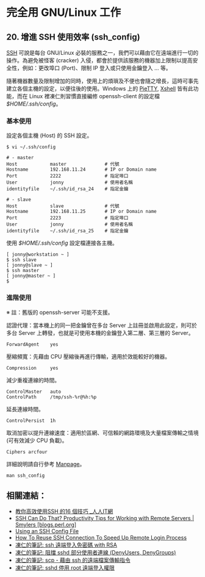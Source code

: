 # 完全用 GNU/Linux 工作

## 20. 增進 SSH 使用效率 (ssh_config)

[SSH](http://zh.wikipedia.org/wiki/Secure_Shell) 可說是每台 GNU/Linux 必裝的服務之一，我們可以藉由它在遠端進行一切的操作。為避免被怪客 (cracker) 入侵，都會於提供該服務的機器加上限制以提高安全性，例如：更改埠口 (Port)、限制 IP 登入或只使用金鑰登入 ... 等。

隨著機器數量及限制增加的同時，使用上的煩瑣及不便也會隨之增長，這時可事先建立各個主機的設定，以便往後的使用。Windows 上的 [PieTTY](http://ntu.csie.org/~piaip/pietty/), [Xshell](http://www.netsarang.com/products/xsh_overview.html) 皆有此功能，而在 Linux 裡凍仁則習慣直接編修 openssh-client 的設定檔 *$HOME/.ssh/config*。

### 基本使用

設定各個主機 (Host) 的 SSH 設定。

	$ vi ~/.ssh/config
	
	# - master
	Host			master				# 代號
	Hostname        192.168.11.24		# IP or Domain name
	Port            2222				# 指定埠口
	User            jonny				# 使用者名稱
	identityfile    ~/.ssh/id_rsa_24	# 指定金鑰

	# - slave
	Host			slave				# 代號
	Hostname        192.168.11.25		# IP or Domain name
	Port            2223				# 指定埠口
	User            jonny				# 使用者名稱
	identityfile    ~/.ssh/id_rsa_25	# 指定金鑰

使用 *$HOME/.ssh/config* 設定檔連接各主機。

	[ jonny@workstation ~ ]
	$ ssh slave
	[ jonny@slave ~ ]
	$ ssh master
	[ jonny@master ~ ]
	$

### 進階使用

※ 註：舊版的 openssh-server 可能不支援。

認證代理：當本機上的同一把金鑰曾在多台 Server 上註冊並啟用此設定，則可於多台 Server 上轉發，也就是可使用本機的金鑰登入第二層、第三層的 Server。

	ForwardAgent    yes						

壓縮頻寬：先藉由 CPU 壓縮後再進行傳輸，適用於效能較好的機器。

	Compression     yes

減少重複連線的時間。
	
	ControlMaster   auto
	ControlPath     /tmp/ssh-%r@%h:%p

延長連線時間。

	ControlPersist  1h

取消加密以提升連線速度：適用於區網、可信賴的網路環境及大量檔案傳輸之情境 (可有效減少 CPU 負載)。

	Ciphers arcfour

詳細說明請自行參考 [Manpage](http://manpages.ubuntu.com/manpages/lucid/man5/ssh_config.5.html)。

	man ssh_config

## 相關連結：
- [教你高效使用SSH 的16 個技巧 _人人IT網](http://rritw.com/a/JAVAbiancheng/ANT/20130828/416208.html)
- [SSH Can Do That? Productivity Tips for Working with Remote Servers | Smylers [blogs.perl.org]](http://blogs.perl.org/users/smylers/2011/08/ssh-productivity-tips.html)
- [Using an SSH Config File](https://kb.mediatemple.net/questions/1625/Using+an+SSH+Config+File)
- [How To Reuse SSH Connection To Speed Up Remote Login Process](http://www.cyberciti.biz/faq/linux-unix-reuse-openssh-connection/)
- [凍仁的筆記: ssh 遠端登入免密碼 with RSA](http://note.drx.tw/2010/06/ssh-by-rsa.html)
- [凍仁的筆記: 阻擋 sshd 部分使用者連線 (DenyUsers, DenyGroups)](http://note.drx.tw/2008/03/sshdenyusers-denygroups.html)
- [凍仁的筆記: scp - 藉由 ssh 的遠端檔案傳輸指令](http://note.drx.tw/2008/03/ubuntuscp-part1.html)
- [凍仁的筆記: sshd 停用 root 遠端登入權限](http://note.drx.tw/2008/01/ssh.html)
